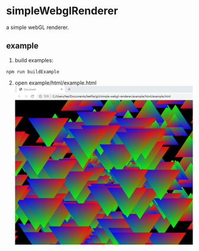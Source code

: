 # simpleWebglRenderer
a simple webGL renderer.

##  example
1. build examples:
```
npm run buildExample
```
2. open example/html/example.html
![](./res/example.jpg)


